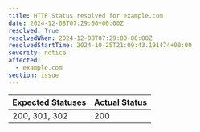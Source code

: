 ```yaml
---
title: HTTP Status resolved for example.com
date: 2024-12-08T07:29:00+00:00Z
resolved: True
resolvedWhen: 2024-12-08T07:29:00+00:00Z
resolvedStartTime: 2024-10-25T21:09:43.191474+00:00
severity: notice
affected:
  - example.com
section: issue
---
```


| Expected Statuses | Actual Status  |
|-------------------|----------------|
| 200, 301, 302 | 200 |
